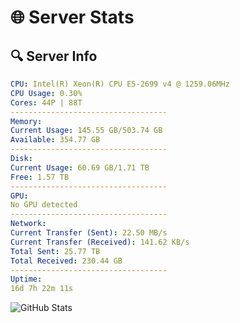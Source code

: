 # 🌐 Server Stats
## 🔍 Server Info
```yaml
CPU: Intel(R) Xeon(R) CPU E5-2699 v4 @ 1259.06MHz
CPU Usage: 0.30%
Cores: 44P | 88T
-----------------------------------
Memory:
Current Usage: 145.55 GB/503.74 GB
Available: 354.77 GB
-----------------------------------
Disk:
Current Usage: 60.69 GB/1.71 TB
Free: 1.57 TB
-----------------------------------
GPU:
No GPU detected
-----------------------------------
Network:
Current Transfer (Sent): 22.50 MB/s
Current Transfer (Received): 141.62 KB/s
Total Sent: 25.77 TB
Total Received: 230.44 GB
-----------------------------------
Uptime:
16d 7h 22m 11s
```
![GitHub Stats](https://img.shields.io/badge/Updated-2025-03-24_04:45:00-blue)